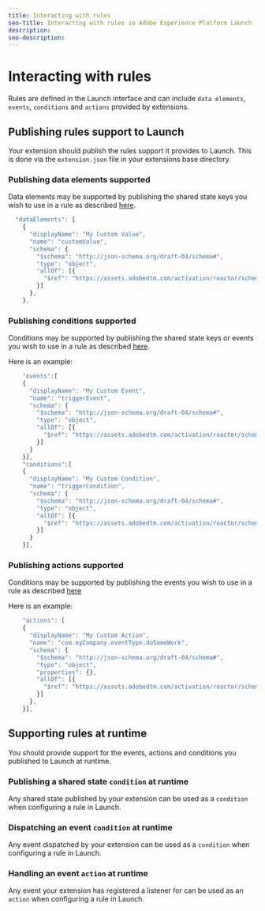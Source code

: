```yaml
---
title: Interacting with rules
seo-title: Interacting with rules in Adobe Experience Platform Launch
description: 
seo-description: 
---
```


# Interacting with rules

Rules are defined in the Launch interface and can include `data elements`, `events`, `conditions` and `actions` provided by extensions.

## Publishing rules support to Launch

Your extension should publish the rules support it provides to Launch. This is done via the `extension.json` file in your extensions base directory.

### Publishing data elements supported

Data elements may be supported by publishing the shared state keys you wish to use in a rule as described [here](https://developer.adobelaunch.com/extensions/reference/extension-manifest/#type-definition).

```javascript
  "dataElements": [
    {
      "displayName": "My Custom Value",
      "name": "customValue",
      "schema": {
        "$schema": "http://json-schema.org/draft-04/schema#",
        "type": "object",
        "allOf": [{
          "$ref": "https://assets.adobedtm.com/activation/reactor/schemas/1.0/extension-definitions-mobile.json#/definitions/dataElement"
        }]
      },
    },
```

### Publishing conditions supported

Conditions may be supported by publishing the shared state keys or events you wish to use in a rule as described [here](https://developer.adobelaunch.com/extensions/reference/extension-manifest/#type-definition).

Here is an example:

```javascript
    "events":[
    {
      "displayName": "My Custom Event",
      "name": "triggerEvent",
      "schema": {
        "$schema": "http://json-schema.org/draft-04/schema#",
        "type": "object",
        "allOf": [{
          "$ref": "https://assets.adobedtm.com/activation/reactor/schemas/1.0/extension-definitions-mobile.json#/definitions/events"
        }]
      }
    }],
    "conditions":[
    {
      "displayName": "My Custom Condition",
      "name": "triggerCondition",
      "schema": {
        "$schema": "http://json-schema.org/draft-04/schema#",
        "type": "object",
        "allOf": [{
          "$ref": "https://assets.adobedtm.com/activation/reactor/schemas/1.0/extension-definitions-mobile.json#/definitions/conditions"
        }]
      }
    }],
```

### Publishing actions supported

Conditions may be supported by publishing the events you wish to use in a rule as described [here](https://developer.adobelaunch.com/extensions/reference/extension-manifest/#type-definition)

Here is an example:

```javascript
    "actions": [
    {
      "displayName": "My Custom Action",
      "name": "com.myCompany.eventType.doSomeWork",
      "schema": {
        "$schema": "http://json-schema.org/draft-04/schema#",
        "type": "object",
        "properties": {},
        "allOf": [{
          "$ref": "https://assets.adobedtm.com/activation/reactor/schemas/1.0/extension-definitions-mobile.json#/definitions/consequence"
        }]
      },
    }],
```

## Supporting rules at runtime

You should provide support for the events, actions and conditions you published to Launch at runtime.

<!--the following three anchor links go nowhere-->

### Publishing a shared state `condition` at runtime

Any shared state published by your extension can be used as a `condition` when configuring a rule in Launch. <!--To learn how you can publish a shared state, see [Updating the Shared State](#updating-the-shared-state).-->

### Dispatching an event `condition` at runtime

Any event dispatched by your extension can be used as a `condition` when configuring a rule in Launch. <!--To learn how you can dispatch an event, see [Dispatching Events from your Extension](#dispatching-events-from-your-extension).-->

### Handling an event `action` at runtime

Any event your extension has registered a listener for can be used as an `action` when configuring a rule in Launch. <!--To learn how you can register an listener for your events, see [Listening for Events](#event-listeners).-->
